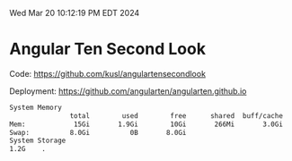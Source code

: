 Wed Mar 20 10:12:19 PM EDT 2024

# Angular Ten Second Look

Code: https://github.com/kusl/angulartensecondlook

Deployment: https://github.com/angularten/angularten.github.io

```bash
System Memory
               total        used        free      shared  buff/cache   available
Mem:            15Gi       1.9Gi        10Gi       266Mi       3.0Gi        13Gi
Swap:          8.0Gi          0B       8.0Gi
System Storage
1.2G	.
```
```bash
